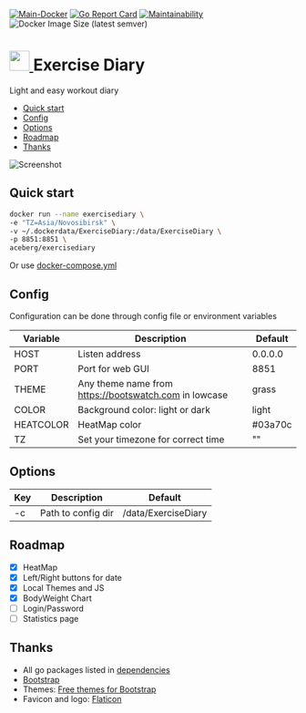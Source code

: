 [![Main-Docker](https://github.com/aceberg/exercisediary/actions/workflows/main-docker.yml/badge.svg)](https://github.com/aceberg/exercisediary/actions/workflows/main-docker.yml)
[![Go Report Card](https://goreportcard.com/badge/github.com/aceberg/exercisediary)](https://goreportcard.com/report/github.com/aceberg/exercisediary)
[![Maintainability](https://api.codeclimate.com/v1/badges/e8f67994120fc7936aeb/maintainability)](https://codeclimate.com/github/aceberg/exercisediary/maintainability)
![Docker Image Size (latest semver)](https://img.shields.io/docker/image-size/aceberg/exercisediary)

<h1><a href="https://github.com/aceberg/exercisediary">
    <img src="https://raw.githubusercontent.com/aceberg/exercisediary/main/assets/logo.png" width="35" />
</a>Exercise Diary</h1>

Light and easy workout diary

- [Quick start](https://github.com/aceberg/exercisediary#quick-start)
- [Config](https://github.com/aceberg/exercisediary#config)
- [Options](https://github.com/aceberg/exercisediary#options)
- [Roadmap](https://github.com/aceberg/exercisediary#roadmap)
- [Thanks](https://github.com/aceberg/exercisediary#thanks)


![Screenshot](https://raw.githubusercontent.com/aceberg/ExerciseDiary/main/assets/Screenshot%202023-12-25%20at%2023-19-08%20Exercise%20Diary.png)

## Quick start

```sh
docker run --name exercisediary \
-e "TZ=Asia/Novosibirsk" \
-v ~/.dockerdata/ExerciseDiary:/data/ExerciseDiary \
-p 8851:8851 \
aceberg/exercisediary
```
Or use [docker-compose.yml](docker-compose.yml)


## Config


Configuration can be done through config file or environment variables

| Variable  | Description | Default |
| --------  | ----------- | ------- |
| HOST | Listen address | 0.0.0.0 |
| PORT   | Port for web GUI | 8851 |
| THEME | Any theme name from https://bootswatch.com in lowcase | grass |
| COLOR | Background color: light or dark | light |
| HEATCOLOR | HeatMap color | #03a70c |
| TZ | Set your timezone for correct time | "" |

## Options

| Key  | Description | Default | 
| --------  | ----------- | ------- | 
| -c | Path to config dir | /data/ExerciseDiary | 

## Roadmap
- [x] HeatMap
- [x] Left/Right buttons for date
- [x] Local Themes and JS
- [x] BodyWeight Chart
- [ ] Login/Password
- [ ] Statistics page

## Thanks
- All go packages listed in [dependencies](https://github.com/aceberg/exercisediary/network/dependencies)
- [Bootstrap](https://getbootstrap.com/)
- Themes: [Free themes for Bootstrap](https://bootswatch.com)
- Favicon and logo: [Flaticon](https://www.flaticon.com/icons/)